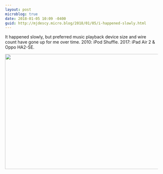 ```yaml
---
layout: post
microblog: true
date: 2018-01-05 10:09 -0400
guid: http://mjdescy.micro.blog/2018/01/05/i-happened-slowly.html
---
```

It happened slowly, but preferred music playback device size and wire count have gone up for me over time. 2010: iPod Shuffle. 2017: iPad Air 2 & Oppo HA2-SE.

<img src="http://mjdescy.micro.blog/uploads/2018/8480213f4d.jpg" width="600" height="379" />
